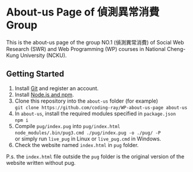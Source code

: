 # About-us Page of 偵測異常消費 Group
This is the about-us page of the group NO.1 (偵測異常消費) of Social Web Research (SWR) and Web Programming (WP) courses in National Cheng-Kung University (NCKU).

## Getting Started
1. Install [Git](https://git-scm.com/downloads) and register an account.
1. Install [Node.js and npm](https://nodejs.org/en/download/).
1. Clone this repository into the `about-us` folder (for example)  
  ```git clone https://github.com/coding-ray/WP-about-us-page about-us```
1. In `about-us`, install the required modules specified in `package.json`  
  ```npm i```
1. Compile `pug/index.pug` into `pug/index.html`  
  ```node_modules/.bin/pug3.cmd ./pug/index.pug -o ./pug/ -P```  
  or simply run `live_pug` in Linux or `live_pug.cmd` in Windows.
1. Check the website named `index.html` in `pug` folder.

P.s. the `index.html` file outside the `pug` folder is the original version of the website written without pug.